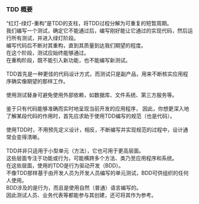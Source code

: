 ### TDD 概要 ###
“红灯-绿灯-重构”是TDD的支柱，将TDD过程分解为可重复的短暂周期。</br>
我们编写一个测试，确定它不能通过后，编写刚好能让它通过的实现代码，然后运行所有测试，并进入绿灯阶段。</br>
编写代码后不断对其重构，直到其质量到达我们期望的程度。</br>在这个阶段，测试应始终能够通过。</br>
在重构阶段，既不能引入新功能，也不能编写新测试。</br>
</br>
TDD首先是一种更佳的代码设计方式，而测试只是副产品，用来不断核实应用程序确实像期望的那样工作。</br>
</br>
使用测试替身可避免使用外部依赖，如数据库、文件系统、第三方服务等。</br>
</br>
鉴于只有代码能够准确而实时地呈现当前开发的应用程序，
因此，你想更深入地了解某段代码的作用时，首先应求助于使用TDD编写的规范（也是代码）。</br>
</br>
使用TDD时，不用预先定义设计，相反，不断编写并实现规范的过程中，设计通常会变得清晰。</br>
</br>
TDD并非只适用于小型单元（方法），它也可用于更高层面。</br>
这些层面专注于功能或行为，可能横跨多个方法、类乃至应用程序和系统。</br>
在这些层面，使用的TDD是行为驱动开发（BDD）。</br>
不像TDD那样基于由开发人员为开发人员编写的单元测试，BDD可供组织的任何人使用。</br>
BDD涉及的是行为，而且是使用自然（普通）语言编写的。</br>
因此测试人员、业务代表等都能参与其创建，还可将其作为参考。</br>